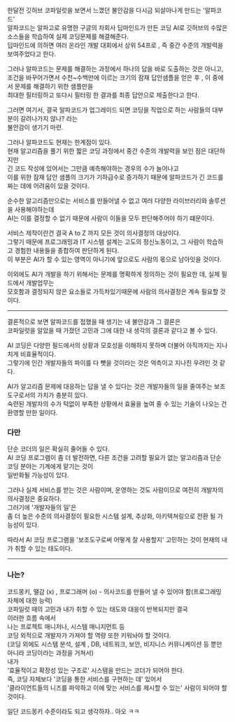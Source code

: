 한달전 깃허브 코파일럿을 보면서 느꼈던 불안감을 다시금 되살아나게 만드는 '알파코드' <br>
알파코드는 알파고로 유명한 구글의 자회사 딥마인드가 만든 코딩 AI로 깃허브의 수많은 소스들을 학습하여 실제 코딩문제를 해결해준다. <br>
딥마인드에 의하면 여러 온라인 개발 대회에서 상위 54프로 , 즉 중간 수준의 개발력을 보여주었다고 한다.<br>

그러나 알파코드는 문제를 해결하는 과정에서 하나의 답을 바로 도출하는 것은 아니고, <br>
조건을 바꾸어가면서 수천~수백만에 이르는 크기의 잠재 답안샘플을 얻은 후 , 이 중에서 문제를 해결하기 위한 샘플만을<br>
최대한 필터링하고 또다시 필터링 한 결과를 최종 답안으로 제출한다고 한다.

그러면 여기서, 결국 알파코드가 업그레이드 되면 코딩을 직업으로 하는 사람들의 대부분이 갈려나가지 않나? 라는<br>
불안감이 생기기 마련.

그러나 알파코드도 현재는 한계점이 있다.<br>
현재 알고리즘을 풀기 위한 짧은 코딩 과정에서 중간 수준의 개발력을 보인 점은 대단하지만<br>
긴 코드 작성에 있어서는 그만큼 예측해야하는 경우의 수가 늘어나고<br> 이를 위한 잠재 답안 샘플의 크기가 기하급수로 증가하기 때문에 알파코드가 긴 코드를 짜는 데에 어려움이 있을 것이다.

순수한 알고리즘만으로는 서비스를 만들어낼 수 없고 여러 다양한 라이브러리와 솔루션을 사용해야하는데<br>
AI는 이를 결정할 수 없기 때문에 사람이 이들을 모두 판단해주어야 하기 떄문이다.
 
서비스 제작이란건 결국 A to Z 까지 모든 것이 의사결정의 대상이다.<br>
그렇기 때문에 프로그래밍과 IT 시스템 설계는 고도의 정신노동이고, 그 사람이 학습하고 경험한 내용들을 종합하여 판단하게 된다.<br> 이 부분은 AI가 할 수 있는 영역이 아니기에 앞으로도 사람의 몫으로 남아잇을 것이다.

이외에도 AI가 개발을 하기 위해서는 문제를 명확하게 정의하는 것이 필요한 데, 실제 필드에서 개발업무는 <br>
모호함과 결정되지 않은 요소들로 가득차있기때문에 사람의 의사결정은 계속 필요할 것이다.

---

결론적으로 보면 알파코드를 접했을 때 생기는 내 불안감과 그 결론은<br>
코파일럿을 알았을 때 가졌던 고민과 그에 대한 내 생각의 결론과 같다고 볼 수 있다.

AI 코딩은 다양한 필드에서의 상황과 모호성을 이해하지 못하며 더불어 아직까지는 지나치게 비효율적이다.<br>
그렇기에 인간 개발자들의 파이를 다 뺏을 것이라는 것은 억측이고 지나친 우려인 것 같다.

AI가 알고리즘 문제에 대응하는 답을 낼 수 있다는 것은 개발자들의 일을 줄여주는 보조 도구로서의 가치가 충분히 있다.<br>
숙련된 개발자의 수가 턱없이 부족한 상황에서 효율을 높여 줄 수 있는 기술이 나오는 건 환영할 만한 일이다.

### 다만
단순 코더의 일은 확실히 줄어들 수 있다. <br>
AI 코딩 프로그램이 좀 더 발전하면, 다른 조건을 고려할 필요가 없는 알고리즘과 단순 코딩 분야는 기계에게 맡기는 것이<br>
일반화될 가능성이 있다. 

그러나 실제 서비스를 받는 것은 사람이며, 운영하는 것도 사람이므로 여전히 개발자의 의사결정은 중요하다.<br>
그러기에 '개발자들의 일'은<br>
좀 더 높은 수준의 의사결정이 필요한 시스템 설계, 추상화, 아키텍쳐링으로 전환 될 가능성이 있다.<br>

따라서 AI 코딩 프로그램을 '보조도구로써 어떻게 잘 사용할지' 고민하는 것이 현재의 내가 취할 수 있는 태도이다.

---

### 나는? 

 

코드몽키, 땔감 (x) , 프로그래머 (o) - 의사코드를 만들어 낼 수 있어야 함(프로그래밍 자체에 대한 능력)<br>
코파일럿 때의 고민과 내가 취할 수 있는 태도와 대응이 반복되지만 결국<br>
이러한 흐름 속에서<br>
나는 프로젝트 매니저나, 시스템 매니지먼트 등<br>
코딩 외적으로 개발자가 가져야 할 역량 또한 키워놔야 할 것이다.<br>
(코딩 외에도 시스템 분석, 설계 , DB, 네트워크, 보안, 비지니스 커뮤니케이션 등 뿐만 아니라 코딩이라는 과정을 거쳐서)<br>
내가<br>
 '효율적이고 확장성 있는 구조로' 시스템을 만드는 코더가 되어야 한다.<br>
즉, 코딩 자체보다 '코딩을 통한 서비스를 구현하는 데' 있어서<br>
'클라이언트들의 니즈를 파악하고 이에 맞는 서비스를 제시할 수 있는' 사람이 되어야 할 것이다.
 

일단 코드몽키 수준이라도 되고 생각하자.. 아오 ㅋㅋ
